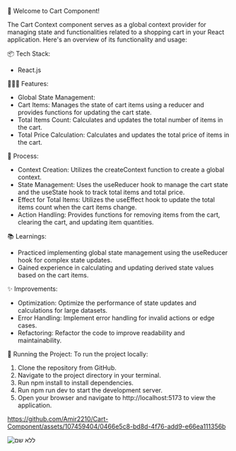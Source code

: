 🎉 Welcome to Cart Component!

The Cart Context component serves as a global context provider for managing state and functionalities related to a shopping cart in your React application. Here's an overview of its functionality and usage:

📦 Tech Stack:
* React.js

👩🏽‍🍳 Features:
* Global State Management:
* Cart Items: Manages the state of cart items using a reducer and provides functions for updating the cart state.
* Total Items Count: Calculates and updates the total number of items in the cart.
* Total Price Calculation: Calculates and updates the total price of items in the cart.

💭 Process:
* Context Creation: Utilizes the createContext function to create a global context.
* State Management: Uses the useReducer hook to manage the cart state and the useState hook to track total items and total price.
* Effect for Total Items: Utilizes the useEffect hook to update the total items count when the cart items change.
* Action Handling: Provides functions for removing items from the cart, clearing the cart, and updating item quantities.

📚 Learnings:
* Practiced implementing global state management using the useReducer hook for complex state updates.
* Gained experience in calculating and updating derived state values based on the cart items.

✨ Improvements:
* Optimization: Optimize the performance of state updates and calculations for large datasets.
* Error Handling: Implement error handling for invalid actions or edge cases.
* Refactoring: Refactor the code to improve readability and maintainability.

🚦 Running the Project: To run the project locally:

1. Clone the repository from GitHub.
2. Navigate to the project directory in your terminal.
3. Run npm install to install dependencies.
4. Run npm run dev to start the development server.
5. Open your browser and navigate to http://localhost:5173 to view the application.



https://github.com/Amir2210/Cart-Component/assets/107459404/0466e5c8-bd8d-4f76-add9-e66ea111356b


![ללא שם](https://github.com/Amir2210/Cart-Component/assets/107459404/9b19e702-55bb-4b6f-a827-8d3f5215f272)



